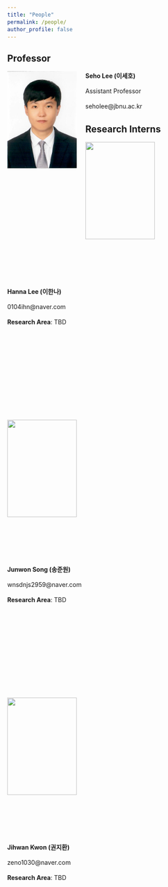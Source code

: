 ```yaml
---
title: "People"
permalink: /people/
author_profile: false
---
```


## Professor
<div style="width:180px; height:320px; float:left;">
<img src="https://raw.githubusercontent.com/jbnu-vilab/jbnu-vilab.github.io/master/images/seholee.png" width="160" height=224 >
</div>
 <p style="line-height: 1.5;"><b>Seho Lee (이세호)</b></p>
<p style="line-height: 1.5;">Assistant Professor</p>
<p style="line-height: 1.5;">seholee@jbnu.ac.kr</p>


## Research Interns

<div style="width:180px; height:320px; float:left;">
<img src="" width="160" height=224 >
</div>
<div style="width:580px; height:320px; float:left;">
 <p style="line-height: 1.5;"><b>Hanna Lee (이한나)</b></p>
<p style="line-height: 1.5;">0104ihn@naver.com</p>
<p style="line-height: 1.5;"><b>Research Area</b>: TBD</p>
</div>

<div style="width:180px; height:320px; float:left;">
<img src="" width="160" height=224 >
</div>
<div style="width:580px; height:320px; float:left;">
 <p style="line-height: 1.5;"><b>Junwon Song (송준원)</b></p>
<p style="line-height: 1.5;">wnsdnjs2959@naver.com</p>
<p style="line-height: 1.5;"><b>Research Area</b>: TBD</p>
</div>

<div style="width:180px; height:320px; float:left;">
<img src="" width="160" height=224 >
</div>
<div style="width:580px; height:320px; float:left;">
 <p style="line-height: 1.5;"><b>Jihwan Kwon (권지환)</b></p>
<p style="line-height: 1.5;">zeno1030@naver.com</p>
<p style="line-height: 1.5;"><b>Research Area</b>: TBD</p>
</div>
